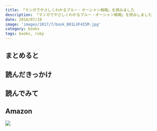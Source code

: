 ```yaml
---
title: 「マンガでやさしくわかるブルー・オーシャン戦略」を読みました
description: 「マンガでやさしくわかるブルー・オーシャン戦略」を読みしました
date: 2018/07/18
image: 'images/2017/7/book_B01LXF4ISM.jpg'
category: books
tags: books, ruby
---
```


## まとめると

## 読んだきっかけ

## 読んでみて

## Amazon

[![](http://images-jp.amazon.com/images/P/B01LXF4ISM.09.MAIN._SCLZZZZZZZ_.jpg)](https://www.amazon.co.jp/dp/B01LXF4ISM/)

